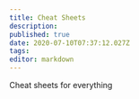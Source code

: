 ```yaml
---
title: Cheat Sheets
description: 
published: true
date: 2020-07-10T07:37:12.027Z
tags: 
editor: markdown
---
```


Cheat sheets for everything